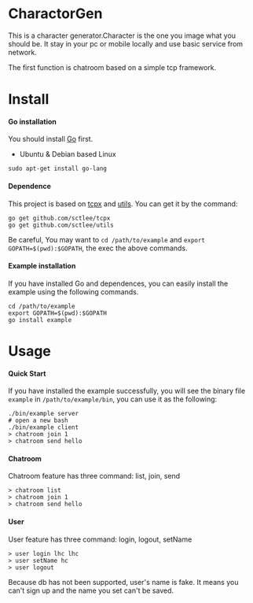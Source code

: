 # CharactorGen
This is a character generator.Character is the one you image what you should be. It stay in your pc or mobile locally and use basic service from network.

The first function is chatroom based on a simple tcp framework.

# Install
#### Go installation
You should install [Go](http://golang.org) first.
- Ubuntu & Debian based Linux
```shell
sudo apt-get install go-lang
```

#### Dependence
This project is based on [tcpx](http://github.com/sctlee/tcpx) and [utils](http://github.com/sctlee/utils). You can get it by the command:
```shell
go get github.com/sctlee/tcpx
go get github.com/sctlee/utils
```
Be careful, You may want to `cd /path/to/example` and `export GOPATH=$(pwd):$GOPATH`, the exec the above commands.

#### Example installation
If you have installed Go and dependences, you can easily install the example using the following commands.
```shell
cd /path/to/example
export GOPATH=$(pwd):$GOPATH
go install example
```

# Usage
#### Quick Start
If you have installed the example successfully, you will see the binary file `example` in
`/path/to/example/bin`, you can use it as the following:
```shell
./bin/example server
# open a new bash
./bin/example client
> chatroom join 1
> chatroom send hello
```

#### Chatroom
Chatroom feature has three command: list, join, send
```
> chatroom list
> chatroom join 1
> chatroom send hello
```

#### User
User feature has three command: login, logout, setName
```
> user login lhc lhc
> user setName hc
> user logout
```

Because db has not been supported, user's name is fake. It means you can't sign up and the name you set can't be saved.
